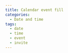 ```yaml
---
title: Calendar event fill
categories:
  - Date and time
tags:
  - date
  - time
  - event
  - invite
---
```

